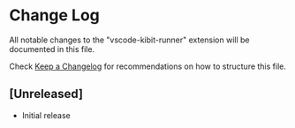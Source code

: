 # Change Log
All notable changes to the "vscode-kibit-runner" extension will be documented in this file.

Check [Keep a Changelog](http://keepachangelog.com/) for recommendations on how to structure this file.

## [Unreleased]
- Initial release